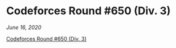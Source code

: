# Codeforces Round #650 (Div. 3)

*June 16, 2020*

[Codeforces Round #650 (Div. 3)](https://codeforces.com/contest/1367)
